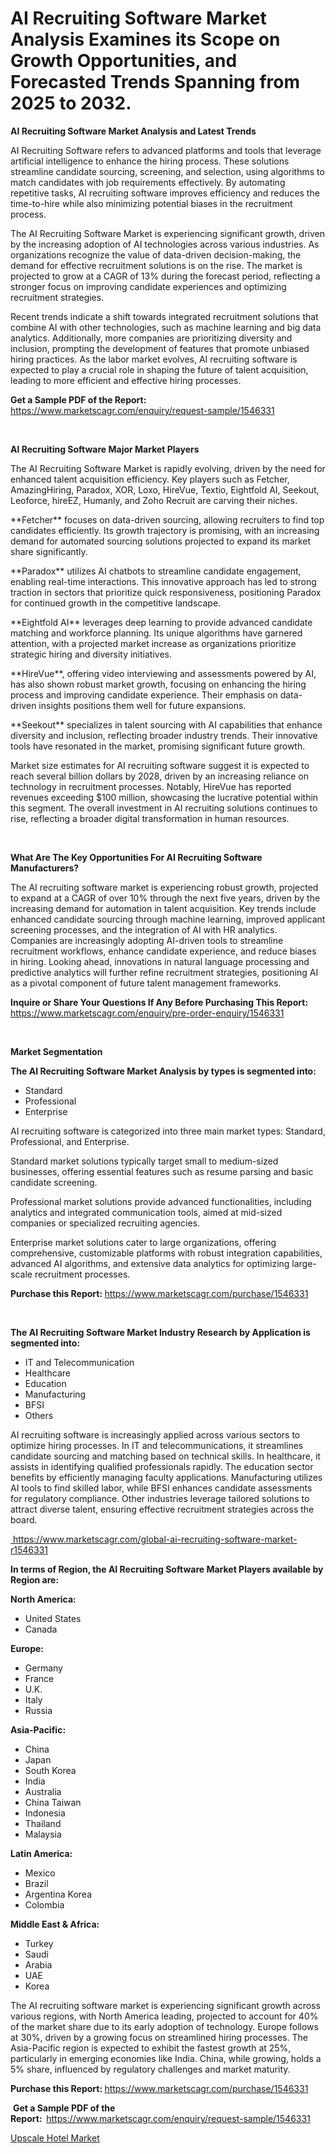 <p><h1>AI Recruiting Software Market Analysis Examines its Scope on Growth Opportunities, and Forecasted Trends Spanning from 2025 to 2032.</h1></p><p><strong>AI Recruiting Software Market Analysis and Latest Trends</strong></p>
<p><p>AI Recruiting Software refers to advanced platforms and tools that leverage artificial intelligence to enhance the hiring process. These solutions streamline candidate sourcing, screening, and selection, using algorithms to match candidates with job requirements effectively. By automating repetitive tasks, AI recruiting software improves efficiency and reduces the time-to-hire while also minimizing potential biases in the recruitment process.</p><p>The AI Recruiting Software Market is experiencing significant growth, driven by the increasing adoption of AI technologies across various industries. As organizations recognize the value of data-driven decision-making, the demand for effective recruitment solutions is on the rise. The market is projected to grow at a CAGR of 13% during the forecast period, reflecting a stronger focus on improving candidate experiences and optimizing recruitment strategies.</p><p>Recent trends indicate a shift towards integrated recruitment solutions that combine AI with other technologies, such as machine learning and big data analytics. Additionally, more companies are prioritizing diversity and inclusion, prompting the development of features that promote unbiased hiring practices. As the labor market evolves, AI recruiting software is expected to play a crucial role in shaping the future of talent acquisition, leading to more efficient and effective hiring processes.</p></p>
<p><strong>Get a Sample PDF of the Report:&nbsp;</strong> <a href="https://www.marketscagr.com/enquiry/request-sample/1546331?utm_campaign=2893&utm_medium=2&utm_source=Github&utm_content=ia&utm_term=09032025&utm_id=ai-recruiting-software">https://www.marketscagr.com/enquiry/request-sample/1546331</a></p>
<p>&nbsp;</p>
<p><strong>AI Recruiting Software Major Market Players</strong></p>
<p><p>The AI Recruiting Software Market is rapidly evolving, driven by the need for enhanced talent acquisition efficiency. Key players such as Fetcher, AmazingHiring, Paradox, XOR, Loxo, HireVue, Textio, Eightfold AI, Seekout, Leoforce, hireEZ, Humanly, and Zoho Recruit are carving their niches.</p><p>**Fetcher** focuses on data-driven sourcing, allowing recruiters to find top candidates efficiently. Its growth trajectory is promising, with an increasing demand for automated sourcing solutions projected to expand its market share significantly.</p><p>**Paradox** utilizes AI chatbots to streamline candidate engagement, enabling real-time interactions. This innovative approach has led to strong traction in sectors that prioritize quick responsiveness, positioning Paradox for continued growth in the competitive landscape.</p><p>**Eightfold AI** leverages deep learning to provide advanced candidate matching and workforce planning. Its unique algorithms have garnered attention, with a projected market increase as organizations prioritize strategic hiring and diversity initiatives.</p><p>**HireVue**, offering video interviewing and assessments powered by AI, has also shown robust market growth, focusing on enhancing the hiring process and improving candidate experience. Their emphasis on data-driven insights positions them well for future expansions.</p><p>**Seekout** specializes in talent sourcing with AI capabilities that enhance diversity and inclusion, reflecting broader industry trends. Their innovative tools have resonated in the market, promising significant future growth.</p><p>Market size estimates for AI recruiting software suggest it is expected to reach several billion dollars by 2028, driven by an increasing reliance on technology in recruitment processes. Notably, HireVue has reported revenues exceeding $100 million, showcasing the lucrative potential within this segment. The overall investment in AI recruiting solutions continues to rise, reflecting a broader digital transformation in human resources.</p></p>
<p>&nbsp;</p>
<p><strong>What Are The Key Opportunities For AI Recruiting Software Manufacturers?</strong></p>
<p><p>The AI recruiting software market is experiencing robust growth, projected to expand at a CAGR of over 10% through the next five years, driven by the increasing demand for automation in talent acquisition. Key trends include enhanced candidate sourcing through machine learning, improved applicant screening processes, and the integration of AI with HR analytics. Companies are increasingly adopting AI-driven tools to streamline recruitment workflows, enhance candidate experience, and reduce biases in hiring. Looking ahead, innovations in natural language processing and predictive analytics will further refine recruitment strategies, positioning AI as a pivotal component of future talent management frameworks.</p></p>
<p><strong>Inquire or Share Your Questions If Any Before Purchasing This Report:</strong> <a href="https://www.marketscagr.com/enquiry/pre-order-enquiry/1546331?utm_campaign=2893&utm_medium=2&utm_source=Github&utm_content=ia&utm_term=09032025&utm_id=ai-recruiting-software">https://www.marketscagr.com/enquiry/pre-order-enquiry/1546331</a></p>
<p>&nbsp;</p>
<p><strong>Market Segmentation</strong></p>
<p><strong>The AI Recruiting Software Market Analysis by types is segmented into:</strong></p>
<p><ul><li>Standard</li><li>Professional</li><li>Enterprise</li></ul></p>
<p><p>AI recruiting software is categorized into three main market types: Standard, Professional, and Enterprise. </p><p>Standard market solutions typically target small to medium-sized businesses, offering essential features such as resume parsing and basic candidate screening. </p><p>Professional market solutions provide advanced functionalities, including analytics and integrated communication tools, aimed at mid-sized companies or specialized recruiting agencies. </p><p>Enterprise market solutions cater to large organizations, offering comprehensive, customizable platforms with robust integration capabilities, advanced AI algorithms, and extensive data analytics for optimizing large-scale recruitment processes.</p></p>
<p><strong>Purchase this Report:&nbsp;</strong><a href="https://www.marketscagr.com/purchase/1546331?utm_campaign=2893&utm_medium=2&utm_source=Github&utm_content=ia&utm_term=09032025&utm_id=ai-recruiting-software">https://www.marketscagr.com/purchase/1546331</a></p>
<p>&nbsp;</p>
<p><strong>The AI Recruiting Software Market Industry Research by Application is segmented into:</strong></p>
<p><ul><li>IT and Telecommunication</li><li>Healthcare</li><li>Education</li><li>Manufacturing</li><li>BFSI</li><li>Others</li></ul></p>
<p><p>AI recruiting software is increasingly applied across various sectors to optimize hiring processes. In IT and telecommunications, it streamlines candidate sourcing and matching based on technical skills. In healthcare, it assists in identifying qualified professionals rapidly. The education sector benefits by efficiently managing faculty applications. Manufacturing utilizes AI tools to find skilled labor, while BFSI enhances candidate assessments for regulatory compliance. Other industries leverage tailored solutions to attract diverse talent, ensuring effective recruitment strategies across the board.</p></p>
<p><a href="https://www.marketscagr.com/global-ai-recruiting-software-market-r1546331?utm_campaign=2893&utm_medium=2&utm_source=Github&utm_content=ia&utm_term=09032025&utm_id=ai-recruiting-software">&nbsp;https://www.marketscagr.com/global-ai-recruiting-software-market-r1546331</a></p>
<p><strong>In terms of Region, the AI Recruiting Software Market Players available by Region are:</strong></p>
<p>
    <p> <strong> North America: </strong>
        <ul>
            <li>United States</li>
            <li>Canada</li>
        </ul>
        </p> 
    <p> <strong> Europe: </strong>
        <ul>
            <li>Germany</li>
            <li>France</li>
            <li>U.K.</li>
            <li>Italy</li>
            <li>Russia</li>
        </ul>
        </p> 
    <p> <strong> Asia-Pacific: </strong>
        <ul>
            <li>China</li>
            <li>Japan</li>
            <li>South Korea</li>
            <li>India</li>
            <li>Australia</li>
            <li>China Taiwan</li>
            <li>Indonesia</li>
            <li>Thailand</li>
            <li>Malaysia</li>
        </ul>
        </p> 
    <p> <strong> Latin America: </strong>
        <ul>
            <li>Mexico</li>
            <li>Brazil</li>
            <li>Argentina Korea</li>
            <li>Colombia</li>
        </ul>
        </p> 
    <p> <strong> Middle East & Africa: </strong>
        <ul>
            <li>Turkey</li>
            <li>Saudi</li>
            <li>Arabia</li>
            <li>UAE</li>
            <li>Korea</li>
        </ul>
    </p>
    </p>
<p><p>The AI recruiting software market is experiencing significant growth across various regions, with North America leading, projected to account for 40% of the market share due to its early adoption of technology. Europe follows at 30%, driven by a growing focus on streamlined hiring processes. The Asia-Pacific region is expected to exhibit the fastest growth at 25%, particularly in emerging economies like India. China, while growing, holds a 5% share, influenced by regulatory challenges and market maturity.</p></p>
<p><strong>Purchase this Report: </strong><a href="https://www.marketscagr.com/purchase/1546331?utm_campaign=2893&utm_medium=2&utm_source=Github&utm_content=ia&utm_term=09032025&utm_id=ai-recruiting-software">https://www.marketscagr.com/purchase/1546331</a></p>
<p>&nbsp;<strong>Get a Sample PDF of the Report:&nbsp;&nbsp;</strong><a href="https://www.marketscagr.com/enquiry/request-sample/1546331?utm_campaign=2893&utm_medium=2&utm_source=Github&utm_content=ia&utm_term=09032025&utm_id=ai-recruiting-software">https://www.marketscagr.com/enquiry/request-sample/1546331</a></p>
<p><strong></strong></p>
<p><p><a href="https://github.com/akrachveslov/Market-Research-Report-List-1/blob/main/upscale-hotel-market.md?utm_campaign=2893&utm_medium=2&utm_source=Github&utm_content=ia&utm_term=09032025&utm_id=ai-recruiting-software">Upscale Hotel Market</a></p></p>